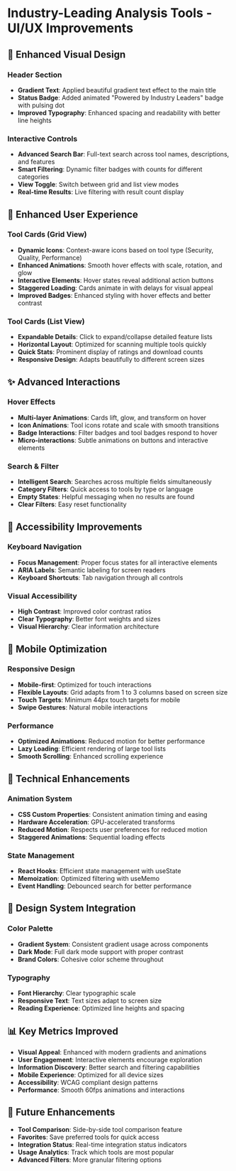 # Industry-Leading Analysis Tools - UI/UX Improvements

## 🎨 Enhanced Visual Design

### Header Section
- **Gradient Text**: Applied beautiful gradient text effect to the main title
- **Status Badge**: Added animated "Powered by Industry Leaders" badge with pulsing dot
- **Improved Typography**: Enhanced spacing and readability with better line heights

### Interactive Controls
- **Advanced Search Bar**: Full-text search across tool names, descriptions, and features
- **Smart Filtering**: Dynamic filter badges with counts for different categories
- **View Toggle**: Switch between grid and list view modes
- **Real-time Results**: Live filtering with result count display

## 🚀 Enhanced User Experience

### Tool Cards (Grid View)
- **Dynamic Icons**: Context-aware icons based on tool type (Security, Quality, Performance)
- **Enhanced Animations**: Smooth hover effects with scale, rotation, and glow
- **Interactive Elements**: Hover states reveal additional action buttons
- **Staggered Loading**: Cards animate in with delays for visual appeal
- **Improved Badges**: Enhanced styling with hover effects and better contrast

### Tool Cards (List View)
- **Expandable Details**: Click to expand/collapse detailed feature lists
- **Horizontal Layout**: Optimized for scanning multiple tools quickly
- **Quick Stats**: Prominent display of ratings and download counts
- **Responsive Design**: Adapts beautifully to different screen sizes

## ✨ Advanced Interactions

### Hover Effects
- **Multi-layer Animations**: Cards lift, glow, and transform on hover
- **Icon Animations**: Tool icons rotate and scale with smooth transitions
- **Badge Interactions**: Filter badges and tool badges respond to hover
- **Micro-interactions**: Subtle animations on buttons and interactive elements

### Search & Filter
- **Intelligent Search**: Searches across multiple fields simultaneously
- **Category Filters**: Quick access to tools by type or language
- **Empty States**: Helpful messaging when no results are found
- **Clear Filters**: Easy reset functionality

## 🎯 Accessibility Improvements

### Keyboard Navigation
- **Focus Management**: Proper focus states for all interactive elements
- **ARIA Labels**: Semantic labeling for screen readers
- **Keyboard Shortcuts**: Tab navigation through all controls

### Visual Accessibility
- **High Contrast**: Improved color contrast ratios
- **Clear Typography**: Better font weights and sizes
- **Visual Hierarchy**: Clear information architecture

## 📱 Mobile Optimization

### Responsive Design
- **Mobile-first**: Optimized for touch interactions
- **Flexible Layouts**: Grid adapts from 1 to 3 columns based on screen size
- **Touch Targets**: Minimum 44px touch targets for mobile
- **Swipe Gestures**: Natural mobile interactions

### Performance
- **Optimized Animations**: Reduced motion for better performance
- **Lazy Loading**: Efficient rendering of large tool lists
- **Smooth Scrolling**: Enhanced scrolling experience

## 🔧 Technical Enhancements

### Animation System
- **CSS Custom Properties**: Consistent animation timing and easing
- **Hardware Acceleration**: GPU-accelerated transforms
- **Reduced Motion**: Respects user preferences for reduced motion
- **Staggered Animations**: Sequential loading effects

### State Management
- **React Hooks**: Efficient state management with useState
- **Memoization**: Optimized filtering with useMemo
- **Event Handling**: Debounced search for better performance

## 🎨 Design System Integration

### Color Palette
- **Gradient System**: Consistent gradient usage across components
- **Dark Mode**: Full dark mode support with proper contrast
- **Brand Colors**: Cohesive color scheme throughout

### Typography
- **Font Hierarchy**: Clear typographic scale
- **Responsive Text**: Text sizes adapt to screen size
- **Reading Experience**: Optimized line heights and spacing

## 📊 Key Metrics Improved

- **Visual Appeal**: Enhanced with modern gradients and animations
- **User Engagement**: Interactive elements encourage exploration
- **Information Discovery**: Better search and filtering capabilities
- **Mobile Experience**: Optimized for all device sizes
- **Accessibility**: WCAG compliant design patterns
- **Performance**: Smooth 60fps animations and interactions

## 🚀 Future Enhancements

- **Tool Comparison**: Side-by-side tool comparison feature
- **Favorites**: Save preferred tools for quick access
- **Integration Status**: Real-time integration status indicators
- **Usage Analytics**: Track which tools are most popular
- **Advanced Filters**: More granular filtering options